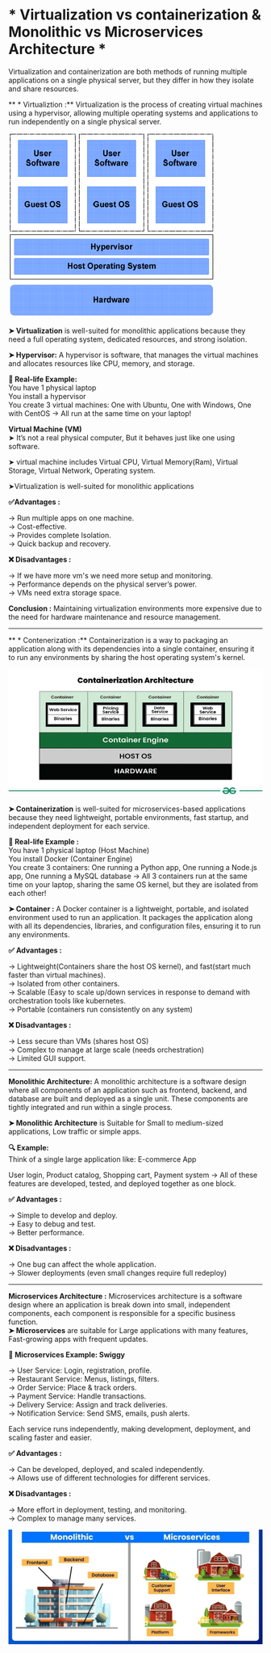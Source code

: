 # * Virtualization vs containerization & Monolithic vs Microservices Architecture *

Virtualization and containerization are both methods of running multiple applications on a single physical server, but they differ in how they isolate and share resources.

** * Virtualiztion :** Virtualization is the process of creating virtual machines using a hypervisor, allowing multiple operating systems and applications to run independently on a single physical server.

![](./Images/Vm.png)

**➤ Virtualization** is well-suited for monolithic applications because they need a full operating system, dedicated resources, and strong isolation.

**➤ Hypervisor:** A hypervisor is software, that manages the virtual machines and allocates resources like CPU, memory, and storage.

**🧠 Real-life Example:**  
You have 1 physical laptop  
You install a hypervisor  
You create 3 virtual machines: One with Ubuntu, One with Windows, One with CentOS → All run at the same time on your laptop!

**Virtual Machine (VM)**  
➤ It’s not a real physical computer, But it behaves just like one using software.

➤ virtual machine includes Virtual CPU, Virtual Memory(Ram), Virtual Storage, Virtual Network, Operating system.

➤Virtualization is well-suited for monolithic applications 

**✅Advantages :**

→ Run multiple apps on one machine.  
→ Cost-effective.  
→ Provides complete Isolation.  
→ Quick backup and recovery.

**❌ Disadvantages :**

→ If we have more vm's we need more setup and monitoring.  
→ Performance depends on the physical server’s power.  
→  VMs need extra storage space.

**Conclusion :** Maintaining virtualization environments more expensive due to the need for hardware maintenance and resource management.

---

** * Contenerization :** Containerization is a way to packaging an application along with its dependencies into a single container, ensuring it to run any environments by sharing the host 
                    operating system's kernel.

![](./Images/Containerization.webp)

**➤ Containerization** is well-suited for microservices-based applications because they need lightweight, portable environments, fast startup, and independent deployment for each service.

**🧠 Real-life Example :**  
You have 1 physical laptop (Host Machine)  
You install Docker (Container Engine)  
You create 3 containers: One running a Python app, One running a Node.js app, One running a MySQL database → All 3 containers run at the same time on your laptop, sharing the same OS kernel, but they are isolated from each other!

**➤ Container :** A Docker container is a lightweight, portable, and isolated environment used to run an application. It packages the application along with all its dependencies, libraries,
              and configuration files, ensuring it to run any environments.

**✅ Advantages :** 

→ Lightweight(Containers share the host OS kernel), and fast(start much faster than virtual machines).  
→ Isolated from other containers.  
→ Scalable (Easy to scale up/down services in response to demand with orchestration tools like kubernetes.  
→ Portable (containers run consistently on any system)

**❌ Disadvantages :**

→ Less secure than VMs (shares host OS)  
→ Complex to manage at large scale (needs orchestration)  
→ Limited GUI support.

---

**Monolithic Architecture:** A monolithic architecture is a software design where all components of an application such as frontend, backend, and database are built and deployed as a single
                           unit. These components are tightly integrated and run within a single process.

**➤ Monolithic Architecture** is Suitable for Small to medium-sized applications, Low traffic or simple apps.

**🔍 Example:**  
Think of a single large application like: E-commerce App

User login, Product catalog, Shopping cart, Payment system → All of these features are developed, tested, and deployed together as one block.

**✅ Advantages :**

→ Simple to develop and deploy.  
→ Easy to debug and test.  
→ Better performance.

**❌ Disadvantages :**

→ One bug can affect the whole application.  
→ Slower deployments (even small changes require full redeploy)

---

**Microservices Architecture :** Microservices architecture is a software design where an application is break down into small, independent components, each component is responsible for a
                               specific business function.  
**➤ Microservices** are suitable for Large applications with many features, Fast-growing apps with frequent updates.

**🛵 Microservices Example: Swiggy**

→ User Service: Login, registration, profile.  
→ Restaurant Service: Menus, listings, filters.  
→ Order Service: Place & track orders.  
→ Payment Service: Handle transactions.  
→ Delivery Service: Assign and track deliveries.  
→ Notification Service: Send SMS, emails, push alerts.

Each service runs independently, making development, deployment, and scaling faster and easier.

**✅ Advantages :**

→ Can be developed, deployed, and scaled independently.  
→ Allows use of different technologies for different services.

**❌ Disadvantages :**

→ More effort in deployment, testing, and monitoring.  
→ Complex to manage many services.

![](./Images/monomicroo.jpg)
